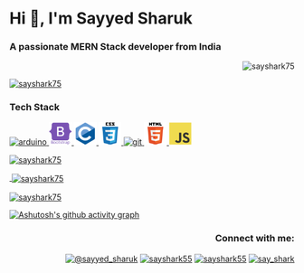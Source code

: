 <h1 align="left">Hi 👋, I'm Sayyed Sharuk</h1>
<h3 align="left">A passionate MERN Stack developer from India</h3>

<p align="right"> <img src="https://komarev.com/ghpvc/?username=sayshark75&label=Profile%20views&color=0e75b6&style=flat" alt="sayshark75" /> </p>

<p align="left"> <a href="https://github.com/ryo-ma/github-profile-trophy"><img src="https://github-profile-trophy.vercel.app/?username=sayshark75&theme=onedark&no-frame=true&no-bg=true&margin-w=4" alt="sayshark75" /></a> </p>



<h3 align="left">Tech Stack</h3>
<p align="left"> <a href="https://www.arduino.cc/" target="_blank" rel="noreferrer"> <img src="https://cdn.worldvectorlogo.com/logos/arduino-1.svg" alt="arduino" width="40" height="40"/> </a>   <a href="https://getbootstrap.com" target="_blank" rel="noreferrer"> <img src="https://raw.githubusercontent.com/devicons/devicon/master/icons/bootstrap/bootstrap-plain-wordmark.svg" alt="bootstrap" width="40" height="40"/> </a> <a href="https://www.cprogramming.com/" target="_blank" rel="noreferrer"> <img src="https://raw.githubusercontent.com/devicons/devicon/master/icons/c/c-original.svg" alt="c" width="40" height="40"/> </a> <a href="https://www.w3schools.com/css/" target="_blank" rel="noreferrer"> <img src="https://raw.githubusercontent.com/devicons/devicon/master/icons/css3/css3-original-wordmark.svg" alt="css3" width="40" height="40"/> </a> <a href="https://git-scm.com/" target="_blank" rel="noreferrer"> <img src="https://www.vectorlogo.zone/logos/git-scm/git-scm-icon.svg" alt="git" width="40" height="40"/> </a> <a href="https://www.w3.org/html/" target="_blank" rel="noreferrer"> <img src="https://raw.githubusercontent.com/devicons/devicon/master/icons/html5/html5-original-wordmark.svg" alt="html5" width="40" height="40"/> </a> <a href="https://developer.mozilla.org/en-US/docs/Web/JavaScript" target="_blank" rel="noreferrer"> <img src="https://raw.githubusercontent.com/devicons/devicon/master/icons/javascript/javascript-original.svg" alt="javascript" width="40" height="40"/> </a> <a href="https://www.mathworks.com/" target="_blank" rel="noreferrer">  </p>

<p align="left"><img align="center" src="https://github-readme-stats.vercel.app/api/top-langs?username=sayshark75&show_icons=true&locale=en&layout=compact" alt="sayshark75" /></p>

<p align="left">&nbsp;<img align="center" src="https://github-readme-stats.vercel.app/api?username=sayshark75&show_icons=true&locale=en" alt="sayshark75" /></p>

<p align="left"><img align="center" src="https://github-readme-streak-stats.herokuapp.com/?user=sayshark75&" alt="sayshark75" /></p>

[![Ashutosh's github activity graph](https://activity-graph.herokuapp.com/graph?username=sayshark75&theme=react-dark)](https://github.com/ashutosh00710/github-readme-activity-graph)


<h3 align="right">Connect with me:</h3>
<p align="right">
<a href="https://twitter.com/@sayyed_sharuk" target="blank"><img align="center" src="https://raw.githubusercontent.com/rahuldkjain/github-profile-readme-generator/master/src/images/icons/Social/twitter.svg" alt="@sayyed_sharuk" height="30" width="40" /></a>
<a href="https://linkedin.com/in/sayshark55" target="blank"><img align="center" src="https://raw.githubusercontent.com/rahuldkjain/github-profile-readme-generator/master/src/images/icons/Social/linked-in-alt.svg" alt="sayshark55" height="30" width="40" /></a>
<a href="https://fb.com/sayshark55" target="blank"><img align="center" src="https://raw.githubusercontent.com/rahuldkjain/github-profile-readme-generator/master/src/images/icons/Social/facebook.svg" alt="sayshark55" height="30" width="40" /></a>
<a href="https://instagram.com/say_shark" target="blank"><img align="center" src="https://raw.githubusercontent.com/rahuldkjain/github-profile-readme-generator/master/src/images/icons/Social/instagram.svg" alt="say_shark" height="30" width="40" /></a>
</p>

